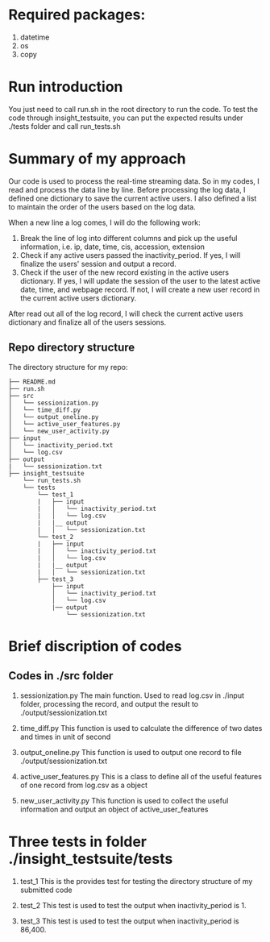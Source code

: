 # Required packages:

1. datetime
2. os
3. copy

# Run introduction

You just need to call run.sh in the root directory to run the code.
To test the code through insight_testsuite, you can put the expected results under ./tests folder and call run_tests.sh

# Summary of my approach

Our code is used to process the real-time streaming data. So in my codes, I read and process the data line by line.
Before processing the log data, I defined one dictionary to save the current active users. I also defined a list to maintain the order of the users based on the log data.

When a new line a log comes, I will do the following work:
1. Break the line of log into different columns and pick up the useful information, i.e. ip, date, time, cis, accession, extension
2. Check if any active users passed the inactivity_period. If yes, I will finalize the users' session and output a record.
3. Check if the user of the new record existing in the active users dictionary. If yes, I will update the session of the user to the latest active date, time, and webpage record. If not, I will create a new user record in the current active users dictionary.

After read out all of the log record, I will check the current active users dictionary and finalize all of the users sessions.


## Repo directory structure

The directory structure for my repo:

    ├── README.md 
    ├── run.sh
    ├── src
    │   └── sessionization.py
    │   └── time_diff.py
    │   └── output_oneline.py
    │   └── active_user_features.py
    │   └── new_user_activity.py
    ├── input
    │   └── inactivity_period.txt
    │   └── log.csv
    ├── output
    |   └── sessionization.txt
    ├── insight_testsuite
        └── run_tests.sh
        └── tests
            └── test_1
            |   ├── input
            |   │   └── inactivity_period.txt
            |   │   └── log.csv
            |   |__ output
            |   │   └── sessionization.txt
            └── test_2
            |   ├── input
            |   │   └── inactivity_period.txt
            |   │   └── log.csv
            |   |__ output
            |   │   └── sessionization.txt
            ├── test_3
                ├── input
                │   └── inactivity_period.txt
                │   └── log.csv
                |── output
                    └── sessionization.txt

# Brief discription of codes
## Codes in ./src folder

1. sessionization.py
The main function. Used to read log.csv in ./input folder, processing the record, and output the result to ./output/sessionization.txt

2. time_diff.py
This function is used to calculate the difference of two dates and times in unit of second

3. output_oneline.py
This function is used to output one record to file ./output/sessionization.txt

4. active_user_features.py
This is a class to define all of the useful features of one record from log.csv as a object

5. new_user_activity.py
This function is used to collect the useful information and output an object of active_user_features

# Three tests in folder ./insight_testsuite/tests

1. test_1
This is the provides test for testing the directory structure of my submitted code

2. test_2
This test is used to test the output when inactivity_period is 1. 

3. test_3
This test is used to test the output when inactivity_period is 86,400. 
